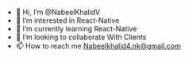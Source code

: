 - 👋 Hi, I’m @NabeelKhalidV
- 👀 I’m interested in React-Native
- 🌱 I’m currently learning React-Native  
- 💞️ I’m looking to collaborate With Clients
- 📫 How to reach me Nabeelkhalid4.nk@gmail.com

<!---
NabeelKhalidV/NabeelKhalidV is a ✨ special ✨ repository because its `README.md` (this file) appears on your GitHub profile.
You can click the Preview link to take a look at your changes.
--->
